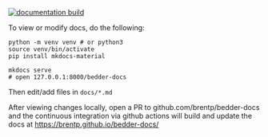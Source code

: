 [![documentation build](https://github.com/brentp/bedder-docs/actions/workflows/ci.yml/badge.svg)](https://github.com/brentp/bedder-docs/actions/workflows/ci.yml)

To view or modify docs, do the following:

```
python -m venv venv # or python3
source venv/bin/activate
pip install mkdocs-material

mkdocs serve
# open 127.0.0.1:8000/bedder-docs
```

Then edit/add files in `docs/*.md`

After viewing changes locally, open a PR to github.com/brentp/bedder-docs and the continuous integration via github actions will build and update the docs at <https://brentp.github.io/bedder-docs/>
